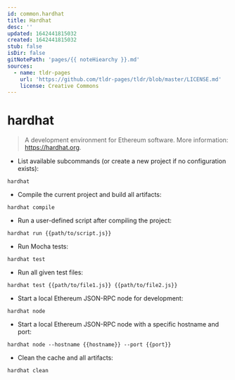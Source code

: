 ```yaml
---
id: common.hardhat
title: Hardhat
desc: ''
updated: 1642441815032
created: 1642441815032
stub: false
isDir: false
gitNotePath: 'pages/{{ noteHiearchy }}.md'
sources:
  - name: tldr-pages
    url: 'https://github.com/tldr-pages/tldr/blob/master/LICENSE.md'
    license: Creative Commons
---
```

# hardhat

> A development environment for Ethereum software.
> More information: <https://hardhat.org>.

- List available subcommands (or create a new project if no configuration exists):

`hardhat`

- Compile the current project and build all artifacts:

`hardhat compile`

- Run a user-defined script after compiling the project:

`hardhat run {{path/to/script.js}}`

- Run Mocha tests:

`hardhat test`

- Run all given test files:

`hardhat test {{path/to/file1.js}} {{path/to/file2.js}}`

- Start a local Ethereum JSON-RPC node for development:

`hardhat node`

- Start a local Ethereum JSON-RPC node with a specific hostname and port:

`hardhat node --hostname {{hostname}} --port {{port}}`

- Clean the cache and all artifacts:

`hardhat clean`

